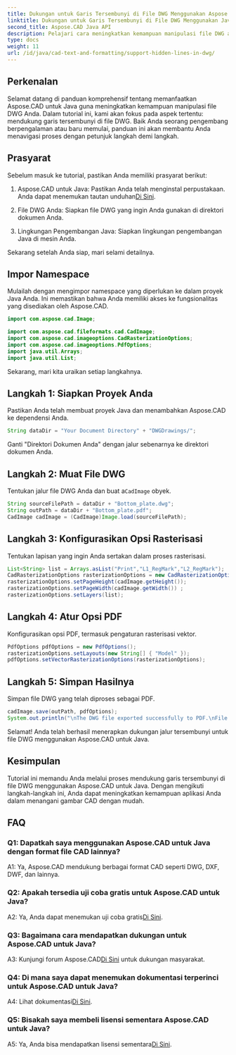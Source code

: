 ```yaml
---
title: Dukungan untuk Garis Tersembunyi di File DWG Menggunakan Aspose.CAD untuk Java
linktitle: Dukungan untuk Garis Tersembunyi di File DWG Menggunakan Java
second_title: Aspose.CAD Java API
description: Pelajari cara meningkatkan kemampuan manipulasi file DWG aplikasi Java Anda menggunakan Aspose.CAD. Ikuti panduan langkah demi langkah kami untuk dukungan jalur tersembunyi. Tingkatkan penanganan gambar CAD Anda dengan mudah.
type: docs
weight: 11
url: /id/java/cad-text-and-formatting/support-hidden-lines-in-dwg/
---
```

## Perkenalan

Selamat datang di panduan komprehensif tentang memanfaatkan Aspose.CAD untuk Java guna meningkatkan kemampuan manipulasi file DWG Anda. Dalam tutorial ini, kami akan fokus pada aspek tertentu: mendukung garis tersembunyi di file DWG. Baik Anda seorang pengembang berpengalaman atau baru memulai, panduan ini akan membantu Anda menavigasi proses dengan petunjuk langkah demi langkah.

## Prasyarat

Sebelum masuk ke tutorial, pastikan Anda memiliki prasyarat berikut:

1.  Aspose.CAD untuk Java: Pastikan Anda telah menginstal perpustakaan. Anda dapat menemukan tautan unduhan[Di Sini](https://releases.aspose.com/cad/java/).

2. File DWG Anda: Siapkan file DWG yang ingin Anda gunakan di direktori dokumen Anda.

3. Lingkungan Pengembangan Java: Siapkan lingkungan pengembangan Java di mesin Anda.

Sekarang setelah Anda siap, mari selami detailnya.

## Impor Namespace

Mulailah dengan mengimpor namespace yang diperlukan ke dalam proyek Java Anda. Ini memastikan bahwa Anda memiliki akses ke fungsionalitas yang disediakan oleh Aspose.CAD.

```java
import com.aspose.cad.Image;

import com.aspose.cad.fileformats.cad.CadImage;
import com.aspose.cad.imageoptions.CadRasterizationOptions;
import com.aspose.cad.imageoptions.PdfOptions;
import java.util.Arrays;
import java.util.List;
```

Sekarang, mari kita uraikan setiap langkahnya.

## Langkah 1: Siapkan Proyek Anda

Pastikan Anda telah membuat proyek Java dan menambahkan Aspose.CAD ke dependensi Anda.

```java
String dataDir = "Your Document Directory" + "DWGDrawings/";
```

Ganti "Direktori Dokumen Anda" dengan jalur sebenarnya ke direktori dokumen Anda.

## Langkah 2: Muat File DWG

 Tentukan jalur file DWG Anda dan buat a`CadImage` obyek.

```java
String sourceFilePath = dataDir + "Bottom_plate.dwg";
String outPath = dataDir + "Bottom_plate.pdf";
CadImage cadImage = (CadImage)Image.load(sourceFilePath);
```

## Langkah 3: Konfigurasikan Opsi Rasterisasi

Tentukan lapisan yang ingin Anda sertakan dalam proses rasterisasi.

```java
List<String> list = Arrays.asList("Print","L1_RegMark","L2_RegMark");
CadRasterizationOptions rasterizationOptions = new CadRasterizationOptions();
rasterizationOptions.setPageHeight(cadImage.getHeight());
rasterizationOptions.setPageWidth(cadImage.getWidth()) ;
rasterizationOptions.setLayers(list);
```

## Langkah 4: Atur Opsi PDF

Konfigurasikan opsi PDF, termasuk pengaturan rasterisasi vektor.

```java
PdfOptions pdfOptions = new PdfOptions();
rasterizationOptions.setLayouts(new String[] { "Model" });
pdfOptions.setVectorRasterizationOptions(rasterizationOptions);
```

## Langkah 5: Simpan Hasilnya

Simpan file DWG yang telah diproses sebagai PDF.

```java
cadImage.save(outPath, pdfOptions);
System.out.println("\nThe DWG file exported successfully to PDF.\nFile saved at " + dataDir);
```

Selamat! Anda telah berhasil menerapkan dukungan jalur tersembunyi untuk file DWG menggunakan Aspose.CAD untuk Java.

## Kesimpulan

Tutorial ini memandu Anda melalui proses mendukung garis tersembunyi di file DWG menggunakan Aspose.CAD untuk Java. Dengan mengikuti langkah-langkah ini, Anda dapat meningkatkan kemampuan aplikasi Anda dalam menangani gambar CAD dengan mudah.

## FAQ

### Q1: Dapatkah saya menggunakan Aspose.CAD untuk Java dengan format file CAD lainnya?

A1: Ya, Aspose.CAD mendukung berbagai format CAD seperti DWG, DXF, DWF, dan lainnya.

### Q2: Apakah tersedia uji coba gratis untuk Aspose.CAD untuk Java?

 A2: Ya, Anda dapat menemukan uji coba gratis[Di Sini](https://releases.aspose.com/).

### Q3: Bagaimana cara mendapatkan dukungan untuk Aspose.CAD untuk Java?

 A3: Kunjungi forum Aspose.CAD[Di Sini](https://forum.aspose.com/c/cad/19) untuk dukungan masyarakat.

### Q4: Di mana saya dapat menemukan dokumentasi terperinci untuk Aspose.CAD untuk Java?

 A4: Lihat dokumentasi[Di Sini](https://reference.aspose.com/cad/java/).

### Q5: Bisakah saya membeli lisensi sementara Aspose.CAD untuk Java?

 A5: Ya, Anda bisa mendapatkan lisensi sementara[Di Sini](https://purchase.aspose.com/temporary-license/).
